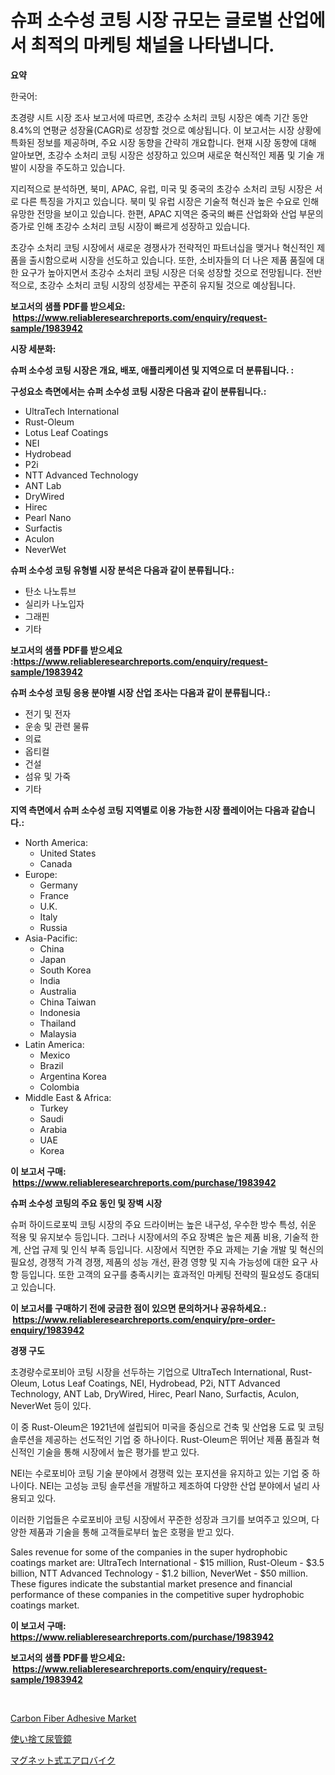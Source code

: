 <p><h1>슈퍼 소수성 코팅 시장 규모는 글로벌 산업에서 최적의 마케팅 채널을 나타냅니다.</h1></p><p><strong>요약</strong></p>
<p><p>한국어:</p><p>초경량 시트 시장 조사 보고서에 따르면, 초강수 소처리 코팅 시장은 예측 기간 동안 8.4%의 연평균 성장율(CAGR)로 성장할 것으로 예상됩니다. 이 보고서는 시장 상황에 특화된 정보를 제공하며, 주요 시장 동향을 간략히 개요합니다. 현재 시장 동향에 대해 알아보면, 초강수 소처리 코팅 시장은 성장하고 있으며 새로운 혁신적인 제품 및 기술 개발이 시장을 주도하고 있습니다. </p><p>지리적으로 분석하면, 북미, APAC, 유럽, 미국 및 중국의 초강수 소처리 코팅 시장은 서로 다른 특징을 가지고 있습니다. 북미 및 유럽 시장은 기술적 혁신과 높은 수요로 인해 유망한 전망을 보이고 있습니다. 한편, APAC 지역은 중국의 빠른 산업화와 산업 부문의 증가로 인해 초강수 소처리 코팅 시장이 빠르게 성장하고 있습니다.</p><p>초강수 소처리 코팅 시장에서 새로운 경쟁사가 전략적인 파트너십을 맺거나 혁신적인 제품을 출시함으로써 시장을 선도하고 있습니다. 또한, 소비자들의 더 나은 제품 품질에 대한 요구가 높아지면서 초강수 소처리 코팅 시장은 더욱 성장할 것으로 전망됩니다. 전반적으로, 초강수 소처리 코팅 시장의 성장세는 꾸준히 유지될 것으로 예상됩니다.</p></p>
<p><strong>보고서의 샘플 PDF를 받으세요: &nbsp;<a href="https://www.reliableresearchreports.com/enquiry/request-sample/1983942">https://www.reliableresearchreports.com/enquiry/request-sample/1983942</a></strong></p>
<p><strong>시장 세분화:</strong></p>
<p><strong> 슈퍼 소수성 코팅 시장은 개요, 배포, 애플리케이션 및 지역으로 더 분류됩니다. :</strong></p>
<p><strong>구성요소 측면에서는 슈퍼 소수성 코팅 시장은 다음과 같이 분류됩니다.:</strong></p>
<p><ul><li>UltraTech International</li><li>Rust-Oleum</li><li>Lotus Leaf Coatings</li><li>NEI</li><li>Hydrobead</li><li>P2i</li><li>NTT Advanced Technology</li><li>ANT Lab</li><li>DryWired</li><li>Hirec</li><li>Pearl Nano</li><li>Surfactis</li><li>Aculon</li><li>NeverWet</li></ul></p>
<p><strong> 슈퍼 소수성 코팅 유형별 시장 분석은 다음과 같이 분류됩니다.:</strong></p>
<p><ul><li>탄소 나노튜브</li><li>실리카 나노입자</li><li>그래핀</li><li>기타</li></ul></p>
<p><strong>보고서의 샘플 PDF를 받으세요 :<a href="https://www.reliableresearchreports.com/enquiry/request-sample/1983942">https://www.reliableresearchreports.com/enquiry/request-sample/1983942</a></strong></p>
<p><strong> 슈퍼 소수성 코팅 응용 분야별 시장 산업 조사는 다음과 같이 분류됩니다.:</strong></p>
<p><ul><li>전기 및 전자</li><li>운송 및 관련 물류</li><li>의료</li><li>옵티컬</li><li>건설</li><li>섬유 및 가죽</li><li>기타</li></ul></p>
<p><strong>지역 측면에서 슈퍼 소수성 코팅 지역별로 이용 가능한 시장 플레이어는 다음과 같습니다.:</strong></p>
<p><ul>
    <li>
        North America:
        <ul>
            <li>United States</li>
            <li>Canada</li>
        </ul>
    </li>
    <li>
        Europe:
        <ul>
            <li>Germany</li>
            <li>France</li>
            <li>U.K.</li>
            <li>Italy</li>
            <li>Russia</li>
        </ul>
    </li>
    <li>
        Asia-Pacific:
        <ul>
            <li>China</li>
            <li>Japan</li>
            <li>South Korea</li>
            <li>India</li>
            <li>Australia</li>
            <li>China Taiwan</li>
            <li>Indonesia</li>
            <li>Thailand</li>
            <li>Malaysia</li>
        </ul>
    </li>
    <li>
        Latin America:
        <ul>
            <li>Mexico</li>
            <li>Brazil</li>
            <li>Argentina Korea</li>
            <li>Colombia</li>
        </ul>
    </li>
    <li>
        Middle East & Africa:
        <ul>
            <li>Turkey</li>
            <li>Saudi</li>
            <li>Arabia</li>
            <li>UAE</li>
            <li>Korea</li>
        </ul>
    </li>
    </ul></p>
<p><strong>이 보고서 구매: &nbsp;<a href="https://www.reliableresearchreports.com/purchase/1983942">https://www.reliableresearchreports.com/purchase/1983942</a></strong></p>
<p><strong>슈퍼 소수성 코팅의 주요 동인 및 장벽 시장</strong></p>
<p><p>슈퍼 하이드로포빅 코팅 시장의 주요 드라이버는 높은 내구성, 우수한 방수 특성, 쉬운 적용 및 유지보수 등입니다. 그러나 시장에서의 주요 장벽은 높은 제품 비용, 기술적 한계, 산업 규제 및 인식 부족 등입니다. 시장에서 직면한 주요 과제는 기술 개발 및 혁신의 필요성, 경쟁적 가격 경쟁, 제품의 성능 개선, 환경 영향 및 지속 가능성에 대한 요구 사항 등입니다. 또한 고객의 요구를 충족시키는 효과적인 마케팅 전략의 필요성도 증대되고 있습니다.</p></p>
<p><strong>이 보고서를 구매하기 전에 궁금한 점이 있으면 문의하거나 공유하세요.: &nbsp;<a href="https://www.reliableresearchreports.com/enquiry/pre-order-enquiry/1983942">https://www.reliableresearchreports.com/enquiry/pre-order-enquiry/1983942</a></strong></p>
<p><strong>경쟁 구도</strong></p>
<p><p>초경량수로포비아 코팅 시장을 선두하는 기업으로 UltraTech International, Rust-Oleum, Lotus Leaf Coatings, NEI, Hydrobead, P2i, NTT Advanced Technology, ANT Lab, DryWired, Hirec, Pearl Nano, Surfactis, Aculon, NeverWet 등이 있다. </p><p>이 중 Rust-Oleum은 1921년에 설립되어 미국을 중심으로 건축 및 산업용 도료 및 코팅 솔루션을 제공하는 선도적인 기업 중 하나이다. Rust-Oleum은 뛰어난 제품 품질과 혁신적인 기술을 통해 시장에서 높은 평가를 받고 있다. </p><p>NEI는 수로포비아 코팅 기술 분야에서 경쟁력 있는 포지션을 유지하고 있는 기업 중 하나이다. NEI는 고성능 코팅 솔루션을 개발하고 제조하여 다양한 산업 분야에서 널리 사용되고 있다. </p><p>이러한 기업들은 수로포비아 코팅 시장에서 꾸준한 성장과 크기를 보여주고 있으며, 다양한 제품과 기술을 통해 고객들로부터 높은 호평을 받고 있다. </p><p>Sales revenue for some of the companies in the super hydrophobic coatings market are: UltraTech International - $15 million, Rust-Oleum - $3.5 billion, NTT Advanced Technology - $1.2 billion, NeverWet - $50 million. These figures indicate the substantial market presence and financial performance of these companies in the competitive super hydrophobic coatings market.</p></p>
<p><strong>이 보고서 구매: &nbsp; <a href="https://www.reliableresearchreports.com/purchase/1983942">https://www.reliableresearchreports.com/purchase/1983942</a></strong></p>
<p><strong>보고서의 샘플 PDF를 받으세요: &nbsp;<a href="https://www.reliableresearchreports.com/enquiry/request-sample/1983942">https://www.reliableresearchreports.com/enquiry/request-sample/1983942</a></strong><strong></strong></p>
<p>&nbsp;</p>
<p><p><a href="https://metal-farmhouse-e95.notion.site/Carbon-Fiber-Adhesive-Market-Size-Furnishes-Valuable-Information-Encompassing-Market-Share-Market-T-dd19bfa0f1a644ae8db33211a72911a1">Carbon Fiber Adhesive Market</a></p><p><a href="https://github.com/RodHoppe07/Market-Research-Report-List-1/blob/main/102876312521.md">使い捨て尿管鏡</a></p><p><a href="https://github.com/laurenreichert/Market-Research-Report-List-1/blob/main/408257412520.md">マグネット式エアロバイク</a></p></p>